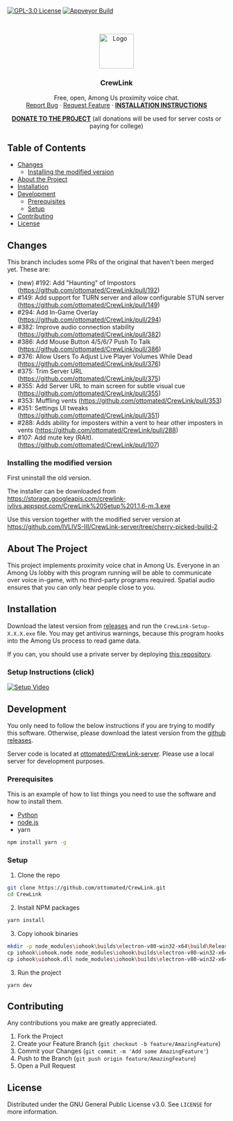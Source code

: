 [![GPL-3.0 License][license-shield]][license-url] [![Appveyor Build][appveyor-shield]][appveyor-url]

<br />
<p align="center">
  <a href="https://github.com/ottomated/CrewLink">
    <img src="logo.png" alt="Logo" width="80" height="80">
  </a>

  <h3 align="center">CrewLink</h3>

  <p align="center">
    Free, open, Among Us proximity voice chat.
    <br />
    <a href="https://github.com/ottomated/CrewLink/issues">Report Bug</a>
    ·
    <a href="https://github.com/ottomated/CrewLink/issues">Request Feature</a>
    ·
    <a href="#installation"><b>INSTALLATION INSTRUCTIONS</b></a>
  </p>
  <p align="center">
  <b><a href="https://paypal.me/ottomated">DONATE TO THE PROJECT</a></b>
  (all donations will be used for server costs or paying for college)
  </p>
</p>


<!-- TABLE OF CONTENTS -->
## Table of Contents

* [Changes](#changes)
  * [Installing the modified version](#installing-the-modified-version)
* [About the Project](#about-the-project)
* [Installation](#installation)
* [Development](#development)
  * [Prerequisites](#prerequisites)
  * [Setup](#setup)
* [Contributing](#contributing)
* [License](#license)


<!-- CHANGES -->
## Changes

This branch includes some PRs of the original that haven't been merged yet. These are:
* (new) #192: Add "Haunting" of Impostors (https://github.com/ottomated/CrewLink/pull/192)
* #149: Add support for TURN server and allow configurable STUN server (https://github.com/ottomated/CrewLink/pull/149)
* #294: Add In-Game Overlay (https://github.com/ottomated/CrewLink/pull/294)
* #382: Improve audio connection stability (https://github.com/ottomated/CrewLink/pull/382)
* #386: Add Mouse Button 4/5/6/7 Push To Talk (https://github.com/ottomated/CrewLink/pull/386)
* #376: Allow Users To Adjust Live Player Volumes While Dead (https://github.com/ottomated/CrewLink/pull/376)
* #375: Trim Server URL (https://github.com/ottomated/CrewLink/pull/375)
* #355: Add Server URL to main screen for subtle visual cue (https://github.com/ottomated/CrewLink/pull/355)
* #353: Muffling vents (https://github.com/ottomated/CrewLink/pull/353)
* #351: Settings UI tweaks (https://github.com/ottomated/CrewLink/pull/351)
* #288: Adds ability for imposters within a vent to hear other imposters in vents (https://github.com/ottomated/CrewLink/pull/288)
* #107: Add mute key (RAlt). (https://github.com/ottomated/CrewLink/pull/107)

### Installing the modified version
First uninstall the old version.

The installer can be downloaded from https://storage.googleapis.com/crewlink-ivlivs.appspot.com/CrewLink%20Setup%201.1.6-m.3.exe

Use this version together with the modified server version at https://github.com/IVLIVS-III/CrewLink-server/tree/cherry-picked-build-2

<!-- ABOUT THE PROJECT -->
## About The Project

This project implements proximity voice chat in Among Us. Everyone in an Among Us lobby with this program running will be able to communicate over voice in-game, with no third-party programs required. Spatial audio ensures that you can only hear people close to you.

## Installation

Download the latest version from [releases](https://github.com/ottomated/CrewLink/releases) and run the `CrewLink-Setup-X.X.X.exe` file. You may get antivirus warnings, because this program hooks into the Among Us process to read game data.

If you can, you should use a private server by deploying [this repository](https://github.com/ottomated/CrewLink-server).

### Setup Instructions (click)

[![Setup Video](https://img.youtube.com/vi/_8F4f5iQEIc/0.jpg)](https://www.youtube.com/watch?v=_8F4f5iQEIc "CrewLink Setup Instructions")

## Development

You only need to follow the below instructions if you are trying to modify this software. Otherwise, please download the latest version from the [github releases](https://github.com/ottomated/CrewLink/releases).

Server code is located at [ottomated/CrewLink-server](https://github.com/ottomated/CrewLink-server). Please use a local server for development purposes.

### Prerequisites

This is an example of how to list things you need to use the software and how to install them.
* [Python](https://www.python.org/downloads/)
* [node.js](https://nodejs.org/en/download/)
* yarn
```sh
npm install yarn -g
```

### Setup

1. Clone the repo
```sh
git clone https://github.com/ottomated/CrewLink.git
cd CrewLink
```
2. Install NPM packages
```sh
yarn install
```
3. Copy iohook binaries
```sh
mkdir -p node_modules\iohook\builds\electron-v80-win32-x64\build\Release\
cp iohook\iohook.node node_modules\iohook\builds\electron-v80-win32-x64\build\Release\
cp iohook\uiohook.dll node_modules\iohook\builds\electron-v80-win32-x64\build\Release\
```
3. Run the project
```JS
yarn dev
```

<!-- CONTRIBUTING -->
## Contributing

Any contributions you make are greatly appreciated.

1. Fork the Project
2. Create your Feature Branch (`git checkout -b feature/AmazingFeature`)
3. Commit your Changes (`git commit -m 'Add some AmazingFeature'`)
4. Push to the Branch (`git push origin feature/AmazingFeature`)
5. Open a Pull Request


## License

Distributed under the GNU General Public License v3.0. See `LICENSE` for more information.


[license-shield]: https://img.shields.io/github/license/ottomated/CrewLink.svg?style=flat-square
[license-url]: https://github.com/ottomated/CrewLink-server/blob/master/LICENSE
[appveyor-shield]: https://img.shields.io/appveyor/build/ottomated/crewlink
[appveyor-url]: https://ci.appveyor.com/project/ottomated/crewlink
